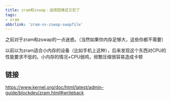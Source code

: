```yaml
---
title: zram和zswap：选择困难症又犯了
tags:
- zram
abbrlink: 'zram-vs-zswap-swapfile'
---
```

之前对于zram和zswap的一点迷惑。（当然如果你内存足够大，这些你都不需要）
<!-- more -->

以前以为zram适合小内存的设备（比如手机上这种），后来发现这个东西对CPU的性能要求不低的。小内存的情况+CPU弱鸡，频繁压缩很容易造成卡顿

## 链接

https://www.kernel.org/doc/html/latest/admin-guide/blockdev/zram.html#writeback